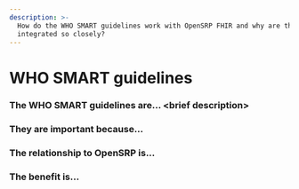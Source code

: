 ```yaml
---
description: >-
  How do the WHO SMART guidelines work with OpenSRP FHIR and why are they
  integrated so closely?
---
```


# WHO SMART guidelines

### The WHO SMART guidelines are... \<brief description>

### They are important because...

### The relationship to OpenSRP is...

### The benefit is...
